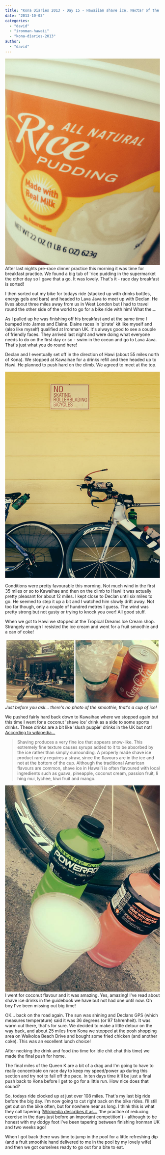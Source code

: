 ```yaml
---
title: "Kona Diaries 2013 - Day 15 - Hawaiian shave ice. Nectar of the gods! Oh, and a little bike ride"
date: "2013-10-03"
categories: 
  - "david"
  - "ironman-hawaii"
  - "kona-diaries-2013"
author: 
  - "david"
---
```


![20131002-3685](/images/2013/20131002-3685.jpg)After last nights pre-race dinner practice this morning it was time for breakfast practice. We found a big tub of 'rice pudding in the supermarket the other day so I gave that a go. It was lovely. That's it - race day breakfast is sorted!

I then sorted out my bike for todays ride (stacked up with drinks bottles, energy gels and bars) and headed to Lava Java to meet up with Declan. He lives about three miles away from us in West London but I had to travel round the other side of the world to go for a bike ride with him! What the....

As I pulled up he was finishing off his breakfast and at the same time I bumped into James and Elaine. Elaine races in 'pirate' kit like myself and (also like myself) qualified at Ironman UK. It's always good to see a couple of friendly faces. They arrived last night and were doing what everyone needs to do on the first day or so - swim in the ocean and go to Lava Java. That's just what you do round here!

Declan and I eventually set off in the direction of Hawi (about 55 miles north of Kona). We stopped at Kawaihae for a drinks refill and then headed up to Hawi. He planned to push hard on the climb. We agreed to meet at the top.

![20131002-3673](/images/2013/20131002-3673.jpg)

Conditions were pretty favourable this morning. Not much wind in the first 35 miles or so to Kawaihae and then on the climb to Hawi it was actually pretty pleasant for about 12 miles. I kept close to Declan until six miles to go. He seemed to step it up a bit and I watched him slowly drift away. Not too far though, only a couple of hundred metres I guess. The wind was pretty strong but not gusty or trying to knock you over! All good stuff.

When we got to Hawi we stopped at the Tropical Dreams Ice Cream shop. Strangely enough I resisted the ice cream and went for a fruit smoothie and a can of coke!

![20131002-hawi-snack](/images/2013/20131002-hawi-snack.jpg) 
*Just before you ask... there's no photo of the smoothie, that's a cup of ice!*

We pushed fairly hard back down to Kawaihae where we stopped again but this time I went for a coconut 'shave ice' drink as a side to some sports drinks. These drinks are a bit like 'slush puppie' drinks in the UK but not! [According to wikipedia...](http://en.wikipedia.org/wiki/Shave_ice)

> Shaving produces a very fine ice that appears snow-like. This extremely fine texture causes syrups added to it to be absorbed by the ice rather than simply surrounding. A properly made shave ice product rarely requires a straw, since the flavours are in the ice and not at the bottom of the cup. Although the traditional American flavours are common, shave ice in Hawai'i is often flavoured with local ingredients such as guava, pineapple, coconut cream, passion fruit, li hing mui, lychee, kiwi fruit and mango.

![20131002-3681](/images/2013/20131002-3681.jpg)I went for coconut flavour and it was amazing. Yes, amazing! I've read about shave ice drinks in the guidebook we have but not had one until now. Oh boy I've been missing out big time!

OK... back on the road again. The sun was shining and Declans GPS (which measures temperature) said it was 36 degrees (or 97 fahrenheit). It was warm out there, that's for sure. We decided to make a little detour on the way back, and about 25 miles from Kona we stopped at the posh shopping area on Waikoloa Beach Drive and bought some fried chicken (and another coke). This was an excellent lunch choice!

After necking the drink and food (no time for idle chit chat this time) we made the final push for home.

The final miles of the Queen K are a bit of a drag and I'm going to have to really concentrate on race day to keep my speed/power up during this section and try not to fall off the pace. In ten days time it'll be just a final push back to Kona before I get to go for a little run. How nice does that sound?

So, todays ride clocked up at just over 108 miles. That's my last big ride before the big day. I'm now going to cut right back on the bike rides. I'll still get out on the bike often, but for nowhere near as long. I think this is what they call tapering ([Wikipedia describes it as...](ttp://en.wikipedia.org/wiki/Tapering) 'the practice of reducing exercise in the days just before an important competition') - although to be honest with my dodgy foot I've been tapering between finishing Ironman UK and two weeks ago!

When I got back there was time to jump in the pool for a little refreshing dip (and a fruit smoothie hand delivered to me in the pool by my lovely wife) and then we got ourselves ready to go out for a bite to eat.
